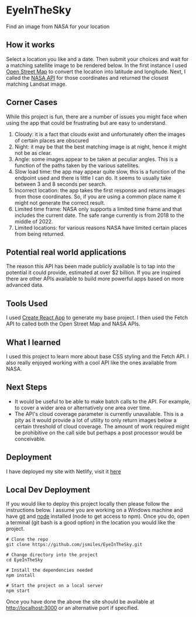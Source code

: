 # EyeInTheSky
Find an image from NASA for your location

## How it works
Select a location you like and a date. Then submit your choices and wait for a matching satellite image to be rendered below. In the first instance I used [Open Street Map](https://nominatim.openstreetmap.org/ui/about.html) to convert the location into latitude and longitude. Next, I called the [NASA API](https://api.nasa.gov/) for those coordinates and returned the closest matching Landsat image. 

## Corner Cases
While this project is fun, there are a number of issues you might face when using the app that could be frustrating but are easy to understand. 
1. Cloudy: it is a fact that clouds exist and unfortunately often the images of certain places are obscured 
2. Night: it may be that the best matching image is at night, hence it might not be as clear. 
3. Angle: some images appear to be taken at peculiar angles. This is a function of the paths taken by the various satellites. 
4. Slow load time: the app may appear quite slow, this is a function of the endpoint used and there is little I can do. It seems to usually take between 3 and 8 seconds per search. 
5. Incorrect location: the app takes the first response and returns images from those coordinates. So, if you are using a common place name it might not generate the correct result. 
6. Limited time frame: NASA only supports a limited time frame and that includes the current date. The safe range currently is from 2018 to the middle of 2022. 
7. Limited locations: for various reasons NASA have limited certain places from being returned. 

## Potential real world applications
The reason this API has been made publicly available is to tap into the potential it could provide, estimated at over $2 billion. If you are inspired there are other APIs available to build more powerful apps based on more advanced data. 

## Tools Used
I used [Create React App](https://reactjs.org/docs/create-a-new-react-app.html#create-react-app) to generate my base project. I then used the Fetch API to called both the Open Street Map and NASA APIs. 


## What I learned
I used this project to learn more about base CSS styling and the Fetch API. I also really enjoyed working with a cool API like the ones available from NASA.   

## Next Steps
- It would be useful to be able to make batch calls to the API. For example, to cover a wider area or alternatively one area over time. 
- The API's cloud coverage parameter is currently unavailable. This is a pity as it would provide a lot of utility to only return images below a certain threshold of cloud coverage. The amount of work required might be prohibitive on the call side but perhaps a post processor would be conceivable. 

## Deployment
I have deployed my site with Netlify, visit it [here](https://neon-sorbet-b5e580.netlify.app/)

## Local Dev Deployment
If you would like to deploy this project locally then please follow the instructions below. I assume you are working on a Windows machine and have [git](https://git-scm.com/) and [node](https://nodejs.org/en/) installed (node to get access to npm). Once you do, open a terminal (git bash is a good option) in the location you would like the project.

```
# Clone the repo
git clone https://github.com/jsmiles/EyeInTheSky.git

# Change directory into the project
cd EyeInTheSky

# Install the dependencies needed
npm install

# Start the project on a local server
npm start
```

Once you have done the above the site should be available at <http://localhost:3000> or an alternative port if specified. 
